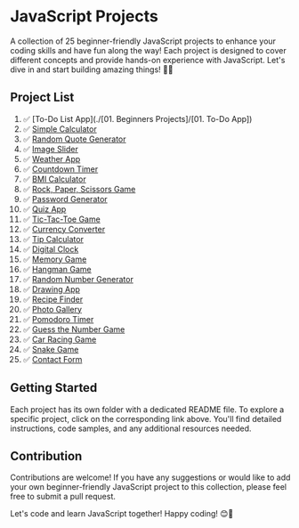  # **JavaScript Projects**

A collection of 25 beginner-friendly JavaScript projects to enhance your coding skills and have fun along the way! Each project is designed to cover different concepts and provide hands-on experience with JavaScript. Let's dive in and start building amazing things! 💪🚀

## **Project List**

1. ✅ [To-Do List App](./[01. Beginners Projects]/[01. To-Do App])
2. ✅ [Simple Calculator](./calculator)
3. ✅ [Random Quote Generator](./quote-generator)
4. ✅ [Image Slider](./image-slider)
5. ✅ [Weather App](./weather-app)
6. ✅ [Countdown Timer](./countdown-timer)
7. ✅ [BMI Calculator](./bmi-calculator)
8. ✅ [Rock, Paper, Scissors Game](./rock-paper-scissors)
9. ✅ [Password Generator](./password-generator)
10. ✅ [Quiz App](./quiz-app)
11. ✅ [Tic-Tac-Toe Game](./tic-tac-toe)
12. ✅ [Currency Converter](./currency-converter)
13. ✅ [Tip Calculator](./tip-calculator)
14. ✅ [Digital Clock](./digital-clock)
15. ✅ [Memory Game](./memory-game)
16. ✅ [Hangman Game](./hangman-game)
17. ✅ [Random Number Generator](./random-number-generator)
18. ✅ [Drawing App](./drawing-app)
19. ✅ [Recipe Finder](./recipe-finder)
20. ✅ [Photo Gallery](./photo-gallery)
21. ✅ [Pomodoro Timer](./pomodoro-timer)
22. ✅ [Guess the Number Game](./guess-the-number)
23. ✅ [Car Racing Game](./car-racing)
24. ✅ [Snake Game](./snake-game)
25. ✅ [Contact Form](./contact-form)

## **Getting Started**

Each project has its own folder with a dedicated README file. To explore a specific project, click on the corresponding link above. You'll find detailed instructions, code samples, and any additional resources needed.

## **Contribution**

Contributions are welcome! If you have any suggestions or would like to add your own beginner-friendly JavaScript project to this collection, please feel free to submit a pull request.

Let's code and learn JavaScript together! Happy coding! 😊🌟
